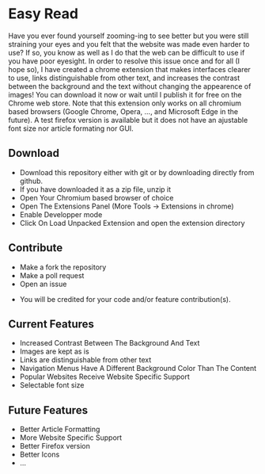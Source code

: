 # Easy Read

Have you ever found yourself zooming-ing to see better but you were still straining your eyes and you felt that the website was made even harder to use? If so, you know as well as I do that the web can be difficult to use if you have poor eyesight. In order to resolve this issue once and for all (I hope so), I have created a chrome extension that makes interfaces clearer to use, links distinguishable from other text, and increases the contrast between the background and the text without changing the appearence of images! You can download it now or wait until I publish it for free on the Chrome web store. Note that this extension only works on all chromium based browsers (Google Chrome, Opera, ..., and Microsoft Edge in the future). A test firefox version is available but it does not have an ajustable font size nor article formating nor GUI.

## Download

+ Download this repository either with git or by downloading directly from github.
+ If you have downloaded it as a zip file, unzip it
+ Open Your Chromium based browser of choice
+ Open The Extensions Panel (More Tools -> Extensions in chrome)
+ Enable Developper mode
+ Click On Load Unpacked Extension and open the extension directory

## Contribute

+ Make a fork the repository
+ Make a poll request
+ Open an issue

* You will be credited for your code and/or feature contribution(s).

## Current Features

+ Increased Contrast Between The Background And Text
+ Images are kept as is
+ Links are distinguishable from other text
+ Navigation Menus Have A Different Background Color Than The Content
+ Popular Websites Receive Website Specific Support
+ Selectable font size

## Future Features

+ Better Article Formatting
+ More Website Specific Support
+ Better Firefox version
+ Better Icons
+ ...